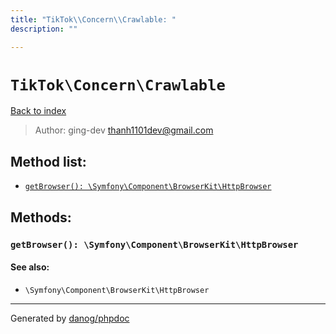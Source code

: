 ```yaml
---
title: "TikTok\\Concern\\Crawlable: "
description: ""

---
```

# `TikTok\Concern\Crawlable`
[Back to index](../../index.md)

> Author: ging-dev <thanh1101dev@gmail.com>  
  

  




## Method list:
* [`getBrowser(): \Symfony\Component\BrowserKit\HttpBrowser`](#getbrowser-symfony-component-browserkit-httpbrowser)

## Methods:
### `getBrowser(): \Symfony\Component\BrowserKit\HttpBrowser`




#### See also: 
* `\Symfony\Component\BrowserKit\HttpBrowser`




---
Generated by [danog/phpdoc](https://phpdoc.daniil.it)

